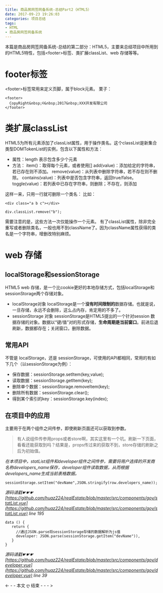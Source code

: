 ```yaml
---
title: 商品房网签网备系统-总结Part2（HTML5）
date: 2017-09-23 19:26:03
categories: 项目总结
tags:
- HTML
- 商品房网签网备系统
---
```

本篇是商品房网签网备系统-总结的第二部分：HTML5，主要来总结项目中所用到的HTML5特性，包括&lt;footer&gt;标签、类扩展classList、web 存储等等。
<!--more-->
# footer标签
&lt;footer&gt;标签常用来定义页脚，属于block元素。
栗子：
```
<footer>
  CopyRight&nbsp;©&nbsp;2017&nbsp;XXX开发有限公司
</footer>
```

# 类扩展classList
HTML5为所有元素添加了classList属性，用于操作类名。这个classList是新集合类型DOMTokenList的实例，包含以下属性和方法：
- 属性：length 表示包含多少个元素
- 方法：
item()：取得每个元素，或者使用[]
add(value)：添加给定的字符串，若已存在则不添加。
remove(value)：从列表中删除字符串，若不存在则不删除。
contains(value)：列表中是否包含字符串，返回true/false。
toggle(value)：若列表中已存在字符串，则删除；不存在，则添加

这样一来，只用一行就可删除一个类名：
比如：
```
<div class="a b c"></div>
```
```
div.classList.remove("b");
```
需要注意的是，这些方法一次仅能操作一个元素。
有了classList属性，除非完全重写或者删除类名，一般也用不到className了。因为className属性获得的类名是一个字符串，增删改特别麻烦。
# web 存储
## localStorage和sessionStorage
HTML5 web 存储，是一个比cookie更好的本地存储方式，包括localStorage和sessionStorage两个存储对象。
- localStorage对象
localStorage是一个**没有时间限制的**数据存储。也就是说，一旦存储，永远不会删除，这么占内存，肯定用的不多了。
- sessionStorage 对象
sessionStorage是HTML5提出的一个针对session 数据存储的对象。数据以“键/值”对的形式存储，**生命周期是当前窗口**。前进后退刷新，数据都存在；关闭窗口，删除数据。

## 常用API
不管是 localStorage，还是 sessionStorage，可使用的API都相同，常用的有如下几个（以sessionStorage为例）：
  - 保存数据：sessionStorage.setItem(key,value);
  - 读取数据：sessionStorage.getItem(key);
  - 删除单个数据：sessionStorage.removeItem(key);
  - 删除所有数据：sessionStorage.clear();
  - 得到某个索引的key：sessionStorage.key(index);

## 在项目中的应用
主要用于在两个组件之间传参，即使刷新页面还可以获取到参数。

>有人说组件传参用props或者store啊，其实这里有一个坑。刷新一下页面，看看还能获取到吗？结果是，props传过来的获取不到，store存储的刷新之后为初始值。

*在本项目中，statList组件和developer组件之间传参，需要将用户选择的开发商名称developers_name保存，developer组件读取数据，从而根据developers_name生成当前表格数据。*
```
sessionStorage.setItem("devName",JSON.stringify(row.developers_name)); 
```
*源码请戳☛☛☛[https://github.com/huaz224/realEstate/blob/master/src/components/gov/statList.vue](https://github.com/huaz224/realEstate/blob/master/src/components/gov/statList.vue)  line 195*
```
data () {
   return {
     //通过JSON.parse将sessionStorage存储的数据解析为js值
     developer: JSON.parse(sessionStorage.getItem("devName")),
   }
}
```
*源码请戳☛☛☛[https://github.com/huaz224/realEstate/blob/master/src/components/gov/developer.vue](https://github.com/huaz224/realEstate/blob/master/src/components/gov/developer.vue)  line 39*

<- - - 本文 ღ 结束 - - - >
